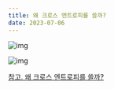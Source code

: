 ```yaml
---
title: 왜 크로스 엔트로피를 쓸까?
date: 2023-07-06
---
```


![img](/Users/jmson/development/myblog/rurube.github.io/assets/ce1.jpg)

![img](/Users/jmson/development/myblog/rurube.github.io/assets/ce2.jpg)

[참고. 왜 크로스 엔트로피를 쓸까?](https://theeluwin.postype.com/post/6080524)